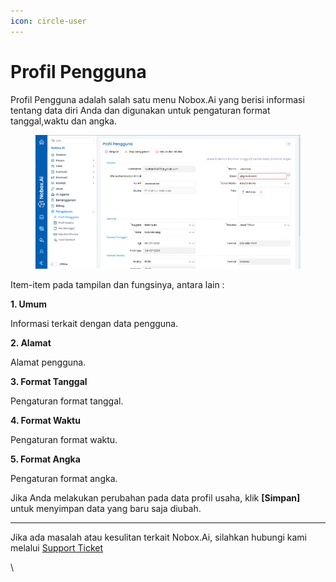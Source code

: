 ```yaml
---
icon: circle-user
---
```


# <i class="fa-regular fa-user-cog"></i> Profil Pengguna

Profil Pengguna adalah salah satu menu Nobox.Ai yang berisi informasi tentang data diri Anda dan digunakan untuk pengaturan format tanggal,waktu dan angka.

<figure><img src="../../.gitbook/assets/Profile.PNG" alt=""><figcaption></figcaption></figure>

Item-item pada tampilan dan fungsinya, antara lain :

**1. Umum**

Informasi terkait dengan data pengguna.

**2. Alamat**

Alamat pengguna.

**3. Format Tanggal**

Pengaturan format tanggal.

**4. Format Waktu**

Pengaturan format waktu.

**5. Format Angka**

Pengaturan format angka.

Jika Anda melakukan perubahan pada data profil usaha, klik **\[Simpan]** untuk menyimpan data yang baru saja diubah.

***

Jika ada masalah atau kesulitan terkait Nobox.Ai, silahkan hubungi kami melalui [Support Ticket](https://crm.nobox.ai/clients/tickets)

\
